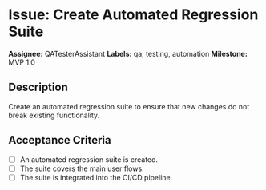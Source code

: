 
# Issue: Create Automated Regression Suite

**Assignee:** QATesterAssistant
**Labels:** qa, testing, automation
**Milestone:** MVP 1.0

## Description

Create an automated regression suite to ensure that new changes do not break existing functionality.

## Acceptance Criteria

- [ ] An automated regression suite is created.
- [ ] The suite covers the main user flows.
- [ ] The suite is integrated into the CI/CD pipeline.
